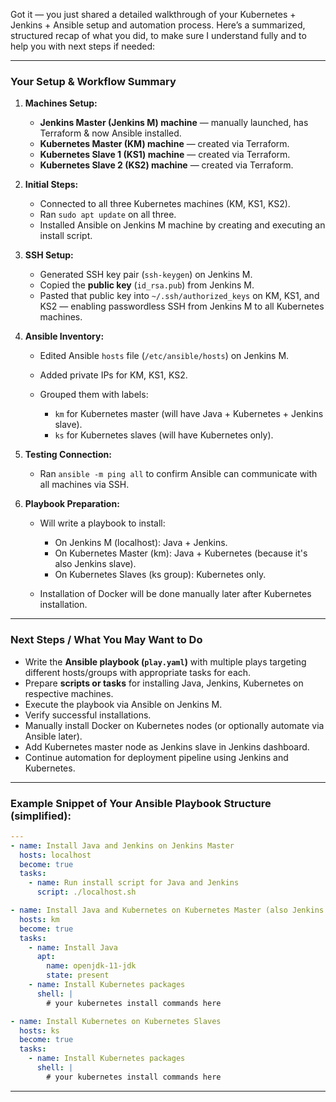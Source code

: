 Got it — you just shared a detailed walkthrough of your Kubernetes + Jenkins + Ansible setup and automation process. Here’s a summarized, structured recap of what you did, to make sure I understand fully and to help you with next steps if needed:

---

### Your Setup & Workflow Summary

1. **Machines Setup:**

   * **Jenkins Master (Jenkins M) machine** — manually launched, has Terraform & now Ansible installed.
   * **Kubernetes Master (KM) machine** — created via Terraform.
   * **Kubernetes Slave 1 (KS1) machine** — created via Terraform.
   * **Kubernetes Slave 2 (KS2) machine** — created via Terraform.

2. **Initial Steps:**

   * Connected to all three Kubernetes machines (KM, KS1, KS2).
   * Ran `sudo apt update` on all three.
   * Installed Ansible on Jenkins M machine by creating and executing an install script.

3. **SSH Setup:**

   * Generated SSH key pair (`ssh-keygen`) on Jenkins M.
   * Copied the **public key** (`id_rsa.pub`) from Jenkins M.
   * Pasted that public key into `~/.ssh/authorized_keys` on KM, KS1, and KS2 — enabling passwordless SSH from Jenkins M to all Kubernetes machines.

4. **Ansible Inventory:**

   * Edited Ansible `hosts` file (`/etc/ansible/hosts`) on Jenkins M.
   * Added private IPs for KM, KS1, KS2.
   * Grouped them with labels:

     * `km` for Kubernetes master (will have Java + Kubernetes + Jenkins slave).
     * `ks` for Kubernetes slaves (will have Kubernetes only).

5. **Testing Connection:**

   * Ran `ansible -m ping all` to confirm Ansible can communicate with all machines via SSH.

6. **Playbook Preparation:**

   * Will write a playbook to install:

     * On Jenkins M (localhost): Java + Jenkins.
     * On Kubernetes Master (km): Java + Kubernetes (because it's also Jenkins slave).
     * On Kubernetes Slaves (ks group): Kubernetes only.
   * Installation of Docker will be done manually later after Kubernetes installation.

---

### Next Steps / What You May Want to Do

* Write the **Ansible playbook (`play.yaml`)** with multiple plays targeting different hosts/groups with appropriate tasks for each.
* Prepare **scripts or tasks** for installing Java, Jenkins, Kubernetes on respective machines.
* Execute the playbook via Ansible on Jenkins M.
* Verify successful installations.
* Manually install Docker on Kubernetes nodes (or optionally automate via Ansible later).
* Add Kubernetes master node as Jenkins slave in Jenkins dashboard.
* Continue automation for deployment pipeline using Jenkins and Kubernetes.

---

### Example Snippet of Your Ansible Playbook Structure (simplified):

```yaml
---
- name: Install Java and Jenkins on Jenkins Master
  hosts: localhost
  become: true
  tasks:
    - name: Run install script for Java and Jenkins
      script: ./localhost.sh

- name: Install Java and Kubernetes on Kubernetes Master (also Jenkins slave)
  hosts: km
  become: true
  tasks:
    - name: Install Java
      apt:
        name: openjdk-11-jdk
        state: present
    - name: Install Kubernetes packages
      shell: |
        # your kubernetes install commands here

- name: Install Kubernetes on Kubernetes Slaves
  hosts: ks
  become: true
  tasks:
    - name: Install Kubernetes packages
      shell: |
        # your kubernetes install commands here
```

---
